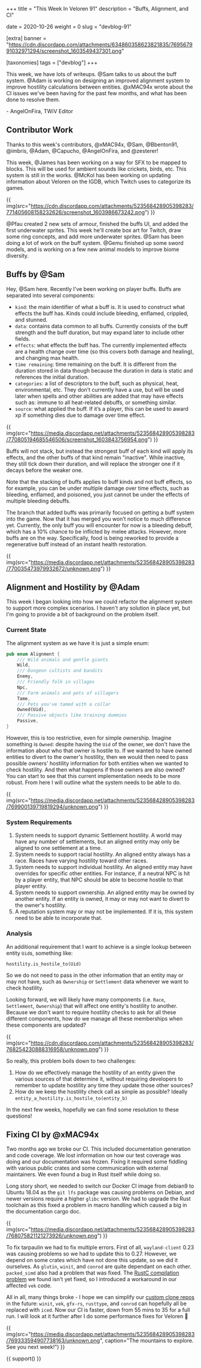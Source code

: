 +++
title = "This Week In Veloren 91"
description = "Buffs, Alignment, and CI"

date = 2020-10-26
weight = 0
slug = "devblog-91"

[extra]
banner = "https://cdn.discordapp.com/attachments/634860358623821835/769567991032971294/screenshot_1603549437301.png"

[taxonomies]
tags = ["devblog"]
+++

This week, we have lots of writeups. @Sam talks to us about the buff system.
@Adam is working on designing an improved alignment system to improve hostility
calculations between entities. @xMAC94x wrote about the CI issues we've been
having for the past few months, and what has been done to resolve them.

\- AngelOnFira, TWiV Editor

## Contributor Work

Thanks to this week's contributors, @xMAC94x, @Sam, @Bbenton91, @imbris, @Adam,
@Capucho, @AngelOnFira, and @zesterer!

This week, @James has been working on a way for SFX to be mapped to blocks. This
will be used for ambient sounds like crickets, birds, etc. This system is still
in the works. @McKol has been working on updating information about Veloren on
the IGDB, which Twitch uses to categorize its games.

{{
  img(src="https://cdn.discordapp.com/attachments/523568428905398283/771405608158232626/screenshot_1603986673242.png")
}}

@Pfau created 2 new sets of armour, finished the buffs UI, and added the first
underwater sprites. This week he'll create box art for Twitch, draw some ring
concepts, and add more underwater sprites. @Sam has been doing a lot of work on
the buff system. @Gemu finished up some sword models, and is working on a few
new animal models to improve biome diversity.

## Buffs by @Sam

Hey, @Sam here. Recently I've been working on player buffs. Buffs are separated
into several components:

- `kind`: the main identifier of what a buff is. It is used to construct what
  effects the buff has. Kinds could include bleeding, enflamed, crippled, and
  stunned.
- `data`: contains data common to all buffs. Currently consists of the buff
  strength and the buff duration, but may expand later to include other fields.
- `effects`: what effects the buff has. The currently implemented effects are a
  health change over time (so this covers both damage and healing), and changing
  max health.
- `time remaining`: time remaining on the buff. It is different from the
  duration stored in data though because the duration in data is static and
  references the initial duration.
- `categories`: a list of descriptors to the buff, such as physical, heat,
  environmental, etc. They don’t currently have a use, but will be used later
  when spells and other abilities are added that may have effects such as:
  immune to all heat-related debuffs, or something similar.
- `source`: what applied the buff. If it’s a player, this can be used to award
  xp if something dies due to damage over time effect.

{{
  img(src="https://media.discordapp.net/attachments/523568428905398283/770805194685546506/screenshot_1603843756954.png")
}}

Buffs will not stack, but instead the strongest buff of each kind will apply its
effects, and the other buffs of that kind remain "inactive". While inactive,
they still tick down their duration, and will replace the stronger one if it
decays before the weaker one.

Note that the stacking of buffs applies to buff kinds and not buff effects, so
for example, you can be under multiple damage over time effects, such as
bleeding, enflamed, and poisoned, you just cannot be under the effects of
multiple bleeding debuffs.

The branch that added buffs was primarily focused on getting a buff system into
the game. Now that it has merged you won’t notice to much difference yet.
Currently, the only buff you will encounter for now is a bleeding debuff, which
has a 10% chance to be inflicted by melee attacks. However, more buffs are on
the way. Specifically, food is being reworked to provide a regenerative buff
instead of an instant health restoration.

{{
  img(src="https://media.discordapp.net/attachments/523568428905398283/770035473979932672/unknown.png")
}}

## Alignment and Hostility by @Adam

This week I began looking into how we could refactor the alignment system to
support more complex scenarios. I haven't any solution in place yet, but I'm
going to provide a bit of background on the problem itself.

### Current State

The alignment system as we have it is just a simple enum:

```rs
pub enum Alignment {
    /// Wild animals and gentle giants
    Wild,
    /// Dungeon cultists and bandits
    Enemy,
    /// Friendly folk in villages
    Npc,
    /// Farm animals and pets of villagers
    Tame,
    /// Pets you've tamed with a collar
    Owned(Uid),
    /// Passive objects like training dummies
    Passive,
}
```

However, this is too restrictive, even for simple ownership. Imagine something
is `Owned`: despite having the `Uid` of the owner, we don't have the information
about who that owner is hostile to. If we wanted to have owned entities to
divert to the owner's hostility, then we would then need to pass possible
owners' hostility information for both entities when we wanted to check
hostility. And then what happens if those owners are also owned? You can start
to see that this current implementation needs to be more robust. From here I
will outline what the system needs to be able to do.

{{
  img(src="https://media.discordapp.net/attachments/523568428905398283/769900139719819294/unknown.png")
}}

### System Requirements

1. System needs to support dynamic Settlement hostility. A world may have any
   number of settlements, but an aligned entity may only be aligned to one
   settlement at a time.
2. System needs to support racial hostility. An aligned entity always has a
   race. Races have varying hostility toward other races.
3. System needs to support individual hostility. An aligned entity may have
   overrides for specific other entities. For instance, if a neutral NPC is hit
   by a player entity, that NPC should be able to become hostile to that player
   entity.
4. System needs to support ownership. An aligned entity may be owned by another
   entity. If an entity is owned, it may or may not want to divert to the
   owner's hostility.
5. A reputation system may or may not be implemented. If it is, this system need
   to be able to incorporate that.

### Analysis

An additional requirement that I want to achieve is a single lookup between
entity `Uid`s, something like:

`hostility.is_hostile_to(Uid)`

So we do not need to pass in the other information that an entity may or may not
have, such as `Ownership` or `Settlement` data whenever we want to check
hostility.

Looking forward, we will likely have many components (i.e. `Race`, `Settlement`,
`Ownership`) that will affect one entity's hostility to another. Because we
don't want to require hostility checks to ask for all these different
components, how do we manage all these memberships when these components are
updated?

{{
  img(src="https://cdn.discordapp.com/attachments/523568428905398283/768254230888316958/unknown.png")
}}

So really, this problem boils down to two challenges:

1. How do we effectively manage the hostility of an entity given the various
   sources of that determine it, without requiring developers to remember to
   update hostility any time they update those other sources?
2. How do we keep the hostility check call as simple as possible? Ideally
   `entity_a_hostility.is_hostile_to(entity_b)`

In the next few weeks, hopefully we can find some resolution to these questions!

## Fixing CI by @xMAC94x

Two months ago we broke our CI. This included documentation generation and code
coverage. We lost information on how our test coverage was doing and our
documentation was frozen. Fixing it required some fiddling with various public
crates and some communication with external maintainers. We even found a bug in
Rust itself while doing so.

Long story short, we needed to switch our Docker CI image from debian9 to Ubuntu
18.04 as the `git lfs` package was causing problems on Debian, and newer
versions require a higher `glibc` version. We had to upgrade the Rust toolchain
as this fixed a problem in macro handling which caused a big in the
documentation cargo doc.

{{
  img(src="https://media.discordapp.net/attachments/523568428905398283/768075821121273926/unknown.png")
}}

To fix tarpaulin we had to fix multiple errors. First of all, `wayland-client`
0.23 was causing problems so we had to update this to 0.27. However, we depend
on some crates which have not done this update, so we did it ourselves. As
`glutin`, `winit`, and `conrod` are quite dependant on each other. `packed_simd`
also had a problem that was fixed. The [RustC compilation
problem](https://github.com/rust-lang/rust/issues/77529#issuecomment-709289919)
we found isn't yet fixed, so I introduced a workaround in our affected `vek`
code.

All in all, many things broke - I hope we can simplify our [custom clone
repos](https://gitlab.com/veloren) in the future: `winit`, `vek`, `gfx-rs`,
`rusttype`, and `conrod` can hopefully all be replaced with `iced`. Now our CI
is faster, down from 55 mins to 35 for a full run. I will look at it further
after I do some performance fixes for Veloren 🙂

{{
  img(src="https://media.discordapp.net/attachments/523568428905398283/769333594907738163/unknown.png",
  caption="The mountains to explore. See you next week!")
}}

{{ support() }}
